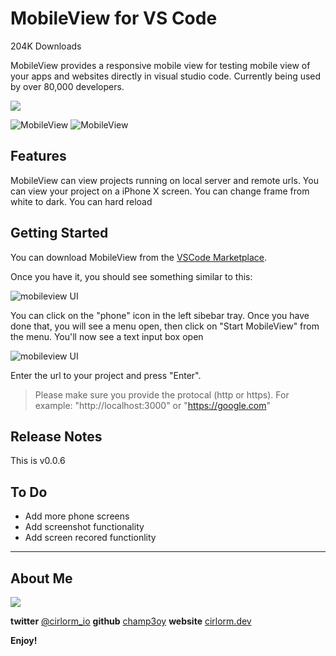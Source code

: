 # MobileView for VS Code

204K Downloads

MobileView provides a responsive mobile view for testing mobile view of your apps and websites directly in visual studio code. Currently being used by over 80,000 developers.

<a href="https://www.buymeacoffee.com/Cirlorm"><img src="https://img.buymeacoffee.com/button-api/?text=Buy me a coffee&emoji=&slug=Cirlorm&button_colour=BD5FFF&font_colour=ffffff&font_family=Lato&outline_colour=000000&coffee_colour=FFDD00"></a>

![MobileView](https://i.ibb.co/NmWwW2x/fullscreen.png)
![MobileView](https://i.ibb.co/R0V8szb/fullscreen.png)

## Features

MobileView can view projects running on local server and remote urls. You can view your project on a iPhone X screen.
You can change frame from white to dark.
You can hard reload

<!-- > Tip: Many popular extensions utilize animations. This is an excellent way to show off your extension! We recommend short, focused animations that are easy to follow. -->

## Getting Started

You can download MobileView from the [VSCode Marketplace](https://marketplace.visualstudio.com/items?itemName=cirlorm.mobileview).

Once you have it, you should see something similar to this:

![mobileview UI](https://i.ibb.co/JB3cnpy/sidebar.png)

You can click on the "phone" icon in the left sibebar tray. Once you have done that, you will see a menu open, then click on "Start MobileView" from the menu.
You'll now see a text input box open

![mobileview UI](https://i.ibb.co/HYZDrj3/input.png)

Enter the url to your project and press "Enter".
> Please make sure you provide the protocal (http or https).
For example: "http://localhost:3000" or "https://google.com"

## Release Notes

This is v0.0.6

## To Do
- Add more phone screens
- Add screenshot functionality
- Add screen recored functionlity

-----------------------------------------------------------------------------------------------------------

## About Me

<a href="https://www.buymeacoffee.com/Cirlorm"><img src="https://img.buymeacoffee.com/button-api/?text=Buy me a coffee&emoji=&slug=Cirlorm&button_colour=BD5FFF&font_colour=ffffff&font_family=Lato&outline_colour=000000&coffee_colour=FFDD00"></a>

**twitter** [@cirlorm_io](http://twitter.com/cirlorm_io)
**github** [champ3oy](https://github.com/champ3oy)
**website** [cirlorm.dev](https://cirlorm.dev)

**Enjoy!**
